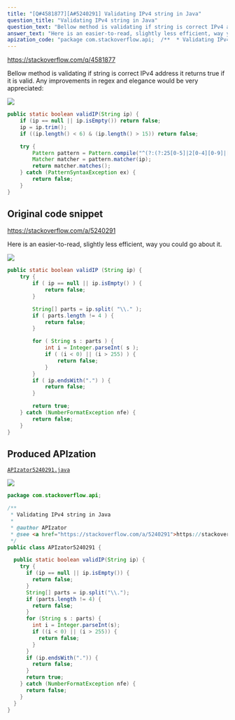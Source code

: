```yaml
---
title: "[Q#4581877][A#5240291] Validating IPv4 string in Java"
question_title: "Validating IPv4 string in Java"
question_text: "Bellow method is validating if string is correct IPv4 address it returns true if it is valid. Any improvements in regex and elegance would be very appreciated:"
answer_text: "Here is an easier-to-read, slightly less efficient, way you could go about it."
apization_code: "package com.stackoverflow.api;  /**  * Validating IPv4 string in Java  *  * @author APIzator  * @see <a href=\"https://stackoverflow.com/a/5240291\">https://stackoverflow.com/a/5240291</a>  */ public class APIzator5240291 {    public static boolean validIP(String ip) {     try {       if (ip == null || ip.isEmpty()) {         return false;       }       String[] parts = ip.split(\"\\\\.\");       if (parts.length != 4) {         return false;       }       for (String s : parts) {         int i = Integer.parseInt(s);         if ((i < 0) || (i > 255)) {           return false;         }       }       if (ip.endsWith(\".\")) {         return false;       }       return true;     } catch (NumberFormatException nfe) {       return false;     }   } }"
---
```


https://stackoverflow.com/q/4581877

Bellow method is validating if string is correct IPv4 address it returns true if it is valid. Any improvements in regex and elegance would be very appreciated:


<div class="code-logo"><img src="/stackoverflow.png" /></div>

```java
public static boolean validIP(String ip) {
    if (ip == null || ip.isEmpty()) return false;
    ip = ip.trim();
    if ((ip.length() < 6) & (ip.length() > 15)) return false;

    try {
        Pattern pattern = Pattern.compile("^(?:(?:25[0-5]|2[0-4][0-9]|[01]?[0-9][0-9]?)\\.){3}(?:25[0-5]|2[0-4][0-9]|[01]?[0-9][0-9]?)$");
        Matcher matcher = pattern.matcher(ip);
        return matcher.matches();
    } catch (PatternSyntaxException ex) {
        return false;
    }
}
```


## Original code snippet

https://stackoverflow.com/a/5240291

Here is an easier-to-read, slightly less efficient, way you could go about it.

<div class="code-logo"><img src="/stackoverflow.png" /></div>

```java
public static boolean validIP (String ip) {
    try {
        if ( ip == null || ip.isEmpty() ) {
            return false;
        }

        String[] parts = ip.split( "\\." );
        if ( parts.length != 4 ) {
            return false;
        }

        for ( String s : parts ) {
            int i = Integer.parseInt( s );
            if ( (i < 0) || (i > 255) ) {
                return false;
            }
        }
        if ( ip.endsWith(".") ) {
            return false;
        }

        return true;
    } catch (NumberFormatException nfe) {
        return false;
    }
}
```

## Produced APIzation

[`APIzator5240291.java`](https://github.com/pasqualesalza/apization-temp-data/raw/master/search/APIzator5240291.java)

<div class="code-logo"><img src="/apizator.png" /></div>

```java
package com.stackoverflow.api;

/**
 * Validating IPv4 string in Java
 *
 * @author APIzator
 * @see <a href="https://stackoverflow.com/a/5240291">https://stackoverflow.com/a/5240291</a>
 */
public class APIzator5240291 {

  public static boolean validIP(String ip) {
    try {
      if (ip == null || ip.isEmpty()) {
        return false;
      }
      String[] parts = ip.split("\\.");
      if (parts.length != 4) {
        return false;
      }
      for (String s : parts) {
        int i = Integer.parseInt(s);
        if ((i < 0) || (i > 255)) {
          return false;
        }
      }
      if (ip.endsWith(".")) {
        return false;
      }
      return true;
    } catch (NumberFormatException nfe) {
      return false;
    }
  }
}

```